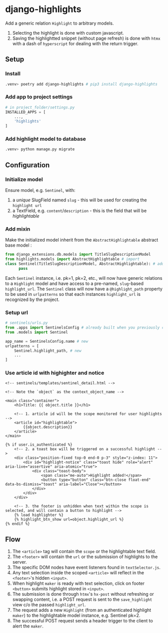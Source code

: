 # django-highlights

Add a generic relation `Highlight` to arbitrary models.

1. Selecting the highlight is done with custom javascript.
2. Saving the highlightted snippet (without page refresh) is done with `htmx` with a dash of `hyperscript` for dealing with the return trigger.

## Setup

### Install

```zsh
.venv> poetry add django-highlights # pip3 install django-highlights
```

### Add app to project settings

```python
# in project_folder/settings.py
INSTALLED_APPS = [
    ...,
    'highlights'
]
```

### Add highlight model to database

```zsh
.venv> python manage.py migrate
```

## Configuration

### Initialize model

Ensure model, e.g. `Sentinel`, with:

1. a _unique_ SlugField named `slug` - this will be used for creating the `highlight url`
2. a TextField, e.g. `content`/`description` - this is the field that will be _highlightable_

### Add mixin

Make the initialized model inherit from the `AbstractHighlightable` abstract base model :

```python
from django_extensions.db.models import TitleSlugDescriptionModel
from highlights.models import AbstractHighlightable # import
class Sentinel(TitleSlugDescriptionModel, AbstractHighlightable): # add
      pass
```

Each `Sentinel` instance, i.e. pk=1, pk=2, etc., will now have generic relations to a `Highlight` model and have access to a pre-named, `slug`-based `highlight_url`. The `Sentinel` class will now have a `@highlight_path` property to be used in `urlpatterns` so that each instances `highlight_url` is recognized by the project.

### Setup url

```python
# sentinels/urls.py
from .apps import SentinelsConfig # already built when you previously created `sentinels` via python manage.py startapp sentinels
from .models import Sentinel

app_name = SentinelsConfig.name # new
urlpatterns = [
    Sentinel.highlight_path, # new
    ...
]
```

### Use article id with highighter and notice

```jinja
<!-- sentinels/templates/sentinel_detail.html -->

<!-- Note the `object` as the context_object_name -->

<main class="container">
    <h1>Title: {{ object.title }}</h1>

    <!-- 1. article id will be the scope monitored for user highlights -->
    <article id="highlightable">
        {{object.description}}
    </article>
</main>

{% if user.is_authenticated %}
    <!-- 2. a toast box will be triggered on a successful highlight -->
    <div class="position-fixed top-0 end-0 p-3" style="z-index: 11">
        <div id="highlight-notice" class="toast hide" role="alert" aria-live="assertive" aria-atomic="true">
            <div class="toast-body">
                <span class="me-auto">Highlight added!</span>
                <button type="button" class="btn-close float-end" data-bs-dismiss="toast" aria-label="Close"></button>
            </div>
        </div>
    </div>

    <!-- 3. the footer is unhidden when text within the scope is selected, and will contain a button to highlight -->
    {% load highlighter %}
    {% highlight_btn_show url=object.highlight_url %}
{% endif %}
```

## Flow

1. The `<article>` tag will contain the `scope` or the highlightable text field.
2. The `<footer>` will contain the `url` or the submission of highlights to the server.
3. The specific DOM nodes have event listeners found in `textSelector.js`.
4. Any text selection inside the scoped `<article>` will reflect in the `<footer>`'s hidden `<input>`.
5. When highlight `maker` is ready with text selection, click on footer `<button>` submits highlight stored in `<input>`.
6. The submission is done through `htmx`'s `hx-post` without refreshing or swapping content, i.e. a POST request is sent to the `save_highlight` view c/o the passed `highlight_url`.
7. The request adds a new `Highlight` (from an authenticated highlight `maker`) to the highlightable model instance, e.g. Sentinel pk=2.
8. The successful POST request sends a header trigger to the client to alert the `maker`.
